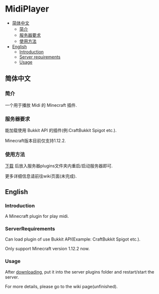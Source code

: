 # MidiPlayer
- [简体中文](#简体中文)
    - [简介](#简介)
    - [服务器要求](#服务器要求)
    - [使用方法](#使用方法)
- [English](#English)
    - [Introduction](#Introduction)
    - [Server requirements](#ServerRequirements)
    - [Usage](#Usage)

## 简体中文

### 简介

一个用于播放 Midi 的 Minecraft 插件.

### 服务器要求

能加载使用 Bukkit API 的插件(例:CraftBukkit Spigot etc.).

Minecraft版本目前仅支持1.12.2.

### 使用方法

[下载](https://github.com/BiliGoldenWater/MidiPlayer/releases) 后放入服务器plugins文件夹内重启/启动服务器即可.

更多详细信息请前往wiki页面(未完成).

## English

### Introduction

A Minecraft plugin for play midi.

### ServerRequirements

Can load plugin of use Bukkit API(Example: CraftBukkit Spigot etc.).

Only support Minecraft version 1.12.2 now.

### Usage

After [downloading](https://github.com/BiliGoldenWater/MidiPlayer/releases), put it into the server plugins folder and restart/start the server.

For more details, please go to the wiki page(unfinished).


